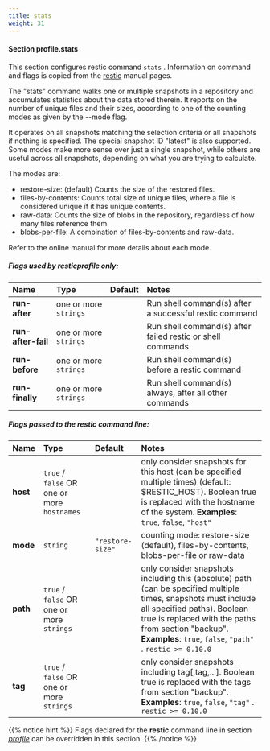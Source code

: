 ```yaml
---
title: stats
weight: 31
---
```

#### Section profile.**stats**

This section configures restic command `stats` .
Information on command and flags is copied from the [restic](https://github.com/restic/restic) manual pages.

The "stats" command walks one or multiple snapshots in a repository
and accumulates statistics about the data stored therein. It reports
on the number of unique files and their sizes, according to one of
the counting modes as given by the --mode flag.

It operates on all snapshots matching the selection criteria or all
snapshots if nothing is specified. The special snapshot ID "latest"
is also supported. Some modes make more sense over
just a single snapshot, while others are useful across all snapshots,
depending on what you are trying to calculate.

The modes are:

* restore-size: (default) Counts the size of the restored files.
* files-by-contents: Counts total size of unique files, where a file is
considered unique if it has unique contents.
* raw-data: Counts the size of blobs in the repository, regardless of
how many files reference them.
* blobs-per-file: A combination of files-by-contents and raw-data.


Refer to the online manual for more details about each mode.

##### Flags used by **resticprofile** only:

| Name              | Type                    | Default  | Notes |
|:------------------|:------------------------|:---------|:------|
| **run-after** |one or more `strings` | |Run shell command(s) after a successful restic command |
| **run-after-fail** |one or more `strings` | |Run shell command(s) after failed restic or shell commands |
| **run-before** |one or more `strings` | |Run shell command(s) before a restic command |
| **run-finally** |one or more `strings` | |Run shell command(s) always, after all other commands |



##### Flags passed to the **restic** command line:

| Name              | Type                    | Default  | Notes |
|:------------------|:------------------------|:---------|:------|
| **host** |`true` / `false` OR one or more `hostnames` | |only consider snapshots for this host (can be specified multiple times) (default: $RESTIC_HOST). Boolean true is replaced with the hostname of the system. **Examples**: `true`, `false`, `"host"`  |
| **mode** |`string` |`"restore-size"` |counting mode: restore-size (default), files-by-contents, blobs-per-file or raw-data |
| **path** |`true` / `false` OR one or more `strings` | |only consider snapshots including this (absolute) path (can be specified multiple times, snapshots must include all specified paths). Boolean true is replaced with the paths from section "backup". **Examples**: `true`, `false`, `"path"` . `restic >= 0.10.0`  |
| **tag** |`true` / `false` OR one or more `strings` | |only consider snapshots including tag[,tag,...]. Boolean true is replaced with the tags from section "backup". **Examples**: `true`, `false`, `"tag"` . `restic >= 0.10.0`  |




{{% notice hint %}}
Flags declared for the **restic** command line in section *[profile](../profile)*
can be overridden in this section.
{{% /notice %}}

